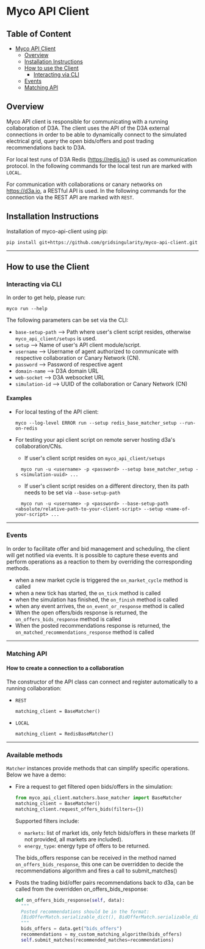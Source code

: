 # Myco API Client
## Table of Content
- [Myco API Client](#myco-api-client)
  * [Overview](#overview)
  * [Installation Instructions](#installation-instructions)
  * [How to use the Client](#how-to-use-the-client)
    + [Interacting via CLI](#interacting-via-cli)
  * [Events](#events)
  * [Matching API](#matching-api)


## Overview

Myco API client is responsible for communicating with a running collaboration of D3A. The client uses 
the API of the D3A external connections in order to be able to dynamically connect to the simulated 
electrical grid, query the open bids/offers and post trading recommendations back to D3A.

For local test runs of D3A Redis (https://redis.io/) is used as communication protocol. 
In the following commands for the local test run are marked with `LOCAL`. 

For communication with collaborations or canary networks on https://d3a.io, a RESTful API is used.
In the following commands for the connection via the REST API are marked with `REST`. 

## Installation Instructions

Installation of myco-api-client using pip:

```
pip install git+https://github.com/gridsingularity/myco-api-client.git
```
---

## How to use the Client

### Interacting via CLI
In order to get help, please run:

```
myco run --help
```

The following parameters can be set via the CLI:
- `base-setup-path` --> Path where user's client script resides, otherwise `myco_api_client/setups` is used.
- `setup` --> Name of user's API client module/script.
- `username` --> Username of agent authorized to communicate with respective collaboration or Canary Network (CN).
- `password` --> Password of respective agent
- `domain-name` --> D3A domain URL
- `web-socket` --> D3A websocket URL
- `simulation-id` --> UUID of the collaboration or Canary Network (CN)

#### Examples
- For local testing of the API client:
  ```
  myco --log-level ERROR run --setup redis_base_matcher_setup --run-on-redis
  ```
- For testing your api client script on remote server hosting d3a's collaboration/CNs.
    - If user's client script resides on `myco_api_client/setups`
    
  ```
    myco run -u <username> -p <password> --setup base_matcher_setup -s <simulation-uuid> ...
    ```
    
    - If user's client script resides on a different directory, then its path needs to be set via `--base-setup-path`
    
  ```
    myco run -u <username> -p <password> --base-setup-path <absolute/relative-path-to-your-client-script> --setup <name-of-your-script> ...
    ```

---


### Events
In order to facilitate offer and bid management and scheduling, 
the client will get notified via events. 
It is possible to capture these events and perform operations as a reaction to them
by overriding the corresponding methods.
- when a new market cycle is triggered the `on_market_cycle` method is called
- when a new tick has started, the `on_tick` method is called
- when the simulation has finished, the `on_finish` method is called
- when any event arrives, the `on_event_or_response` method is called
- When the open offers/bids response is returned, the `on_offers_bids_response` method is called
- When the posted recommendations response is returned, the `on_matched_recommendations_response` method is called
---

### Matching API
#### How to create a connection to a collaboration
The constructor of the API class can connect and register automatically to a running collaboration:
- `REST`
    ```
    matching_client = BaseMatcher()
    ```
- `LOCAL`
    ``` 
    matching_client = RedisBaseMatcher()
    ```
---

### Available methods

`Matcher` instances provide methods that can simplify specific operations. Below we have a demo:

- Fire a request to get filtered open bids/offers in the simulation: 

    ```python
    from myco_api_client.matchers.base_matcher import BaseMatcher
    matching_client = BaseMatcher()
    matching_client.request_offers_bids(filters={}) 
    ```
    
    Supported filters include:
    - `markets`: list of market ids, only fetch bids/offers in these markets (If not provided, all markets are included). 
    - `energy_type`: energy type of offers to be returned.
          
    The bids_offers response can be received in the method named `on_offers_bids_response`, this one can be overridden to decide the recommendations algorithm and fires a call to submit_matches()

  
- Posts the trading bid/offer pairs recommendations back to d3a, can be called from the overridden on_offers_bids_response: 

    ```python
    def on_offers_bids_response(self, data):
      """
      Posted recommendations should be in the format: 
      [BidOfferMatch.serializable_dict(), BidOfferMatch.serializable_dict()]
      """
      bids_offers = data.get("bids_offers")
      recommendations = my_custom_matching_algorithm(bids_offers)
      self.submit_matches(recommended_matches=recommendations)
    ```
